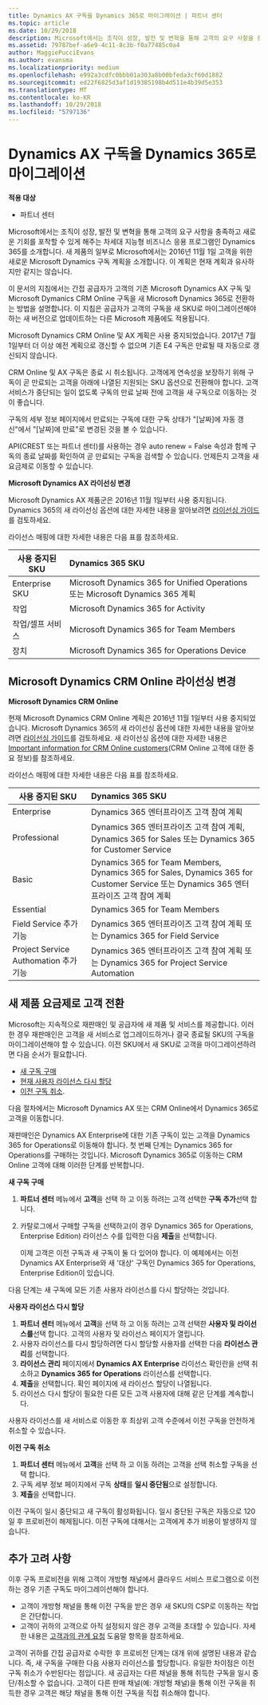 ```yaml
---
title: Dynamics AX 구독을 Dynamics 365로 마이그레이션 | 파트너 센터
ms.topic: article
ms.date: 10/29/2018
description: Microsoft에서는 조직이 성장, 발전 및 변혁을 통해 고객의 요구 사항을 충족하고 새로운 기회를 포착할 수 있게 해주는 차세대 지능형 비즈니스 응용 프로그램인 Dynamics 365를 소개합니다.
ms.assetid: 79787bef-a6e9-4c11-8c3b-f0a77485c0a4
author: MaggiePucciEvans
ms.author: evansma
ms.localizationpriority: medium
ms.openlocfilehash: e992a3cdfc0bbb01a303a8b00bfeda3cf60d1882
ms.sourcegitcommit: ed22f6825d3af1d19385198b4d511e4b39d5e353
ms.translationtype: MT
ms.contentlocale: ko-KR
ms.lasthandoff: 10/29/2018
ms.locfileid: "5797136"
---
```

# <a name="migrate-dynamics-ax-subscriptions-to-dynamics-365"></a>Dynamics AX 구독을 Dynamics 365로 마이그레이션

**적용 대상**

-  파트너 센터

Microsoft에서는 조직이 성장, 발전 및 변혁을 통해 고객의 요구 사항을 충족하고 새로운 기회를 포착할 수 있게 해주는 차세대 지능형 비즈니스 응용 프로그램인 Dynamics 365를 소개합니다. 새 제품의 일부로 Microsoft에서는 2016년 11월 1일 고객을 위한 새로운 Microsoft Dynamics 구독 계획을 소개합니다. 이 계획은 현재 계획과 유사하지만 같지는 않습니다.

이 문서의 지침에서는 간접 공급자가 고객의 기존 Microsoft Dynamics AX 구독 및 Microsoft Dymanics CRM Online 구독을 새 Microsoft Dynamics 365로 전환하는 방법을 설명합니다. 이 지침은 공급자가 고객의 구독을 새 SKU로 마이그레이션해야 하는 새 버전으로 업데이트하는 다른 Microsoft 제품에도 적용됩니다.

Microsoft Dynamics CRM Online 및 AX 계획은 사용 중지되었습니다.  2017년 7월 1일부터 더 이상 예전 계획으로 갱신할 수 없으며 기존 E4 구독은 만료될 때 자동으로 갱신되지 않습니다.

CRM Online 및 AX 구독은 종료 시 취소됩니다. 고객에게 연속성을 보장하기 위해 구독이 곧 만료되는 고객을 아래에 나열된 지원되는 SKU 옵션으로 전환해야 합니다. 고객 서비스가 중단되는 일이 없도록 구독의 만료 날짜 전에 고객을 새 구독으로 이동하는 것이 좋습니다. 

구독의 세부 정보 페이지에서 만료되는 구독에 대한 구독 상태가 "[날짜]에 자동 갱신"에서 "[날짜]에 만료"로 변경된 것을 볼 수 있습니다. 

API(CREST 또는 파트너 센터)를 사용하는 경우 auto renew = False 속성과 함께 구독의 종료 날짜를 확인하여 곧 만료되는 구독을 검색할 수 있습니다. 언제든지 고객을 새 요금제로 이동할 수 있습니다. 

**Microsoft Dynamics AX 라이선싱 변경**

Microsoft Dynamics AX 제품군은 2016년 11월 1일부터 사용 중지됩니다. Dynamics 365의 새 라이선싱 옵션에 대한 자세한 내용을 알아보려면 [라이선싱 가이드](http://download.microsoft.com/documents/dynamics/pricing/Dynamics_365_Enterprise_edition_Licensing_Guide.pdf)를 검토하세요.

 라이선스 매핑에 대한 자세한 내용은 다음 표를 참조하세요.

|**사용 중지된 SKU**   |**Dynamics 365 SKU**   |
|-------------------|:----------------------|
|Enterprise SKU|Microsoft Dynamics 365 for Unified Operations 또는 Microsoft Dynamics 365 계획 |
|작업|Microsoft Dynamics 365 for Activity
|작업/셀프 서비스|Microsoft Dynamics 365 for Team Members|
|장치|Microsoft Dynamics 365 for Operations Device|

## <a name="microsoft-dynamics-crm-online-licensing-changes"></a>Microsoft Dynamics CRM Online 라이선싱 변경 

**Microsoft Dynamics CRM Online**

현재 Microsoft Dynamics CRM Online 계획은 2016년 11월 1일부터 사용 중지되었습니다. Microsoft Dynamics 365의 새 라이선싱 옵션에 대한 자세한 내용을 알아보려면 [라이선싱 가이드](http://download.microsoft.com/documents/dynamics/pricing/Dynamics_365_Enterprise_edition_Licensing_Guide.pdf)를 검토하세요. 새 라이선싱 옵션에 대한 자세한 내용은 [Important information for CRM Online customers](https://go.microsoft.com/fwlink/?linkid=831667)(CRM Online 고객에 대한 중요 정보)를 참조하세요.

라이선스 매핑에 대한 자세한 내용은 다음 표를 참조하세요.

|**사용 중지된 SKU**   |**Dynamics 365 SKU**   |
|-------------------|:----------------------|
|Enterprise|Dynamics 365 엔터프라이즈 고객 참여 계획 |
|Professional|Dynamics 365 엔터프라이즈 고객 참여 계획, Dynamics 365 for Sales 또는 Dynamics 365 for Customer Service|
|Basic|Dynamics 365 for Team Members, Dynamics 365 for Sales, Dynamics 365 for Customer Service 또는 Dynamics 365 엔터프라이즈 고객 참여 계획|
|Essential|Dynamics 365 for Team Members|
|Field Service 추가 기능|Dynamics 365 엔터프라이즈 고객 참여 계획 또는 Dynamics 365 for Field Service|
|Project Service Authomation 추가 기능|Dynamics 365 엔터프라이즈 고객 참여 계획 또는 Dynamics 365 for Project Service Automation|



## <a name="transition-customers-to-new-product-plans"></a>새 제품 요금제로 고객 전환


Microsoft는 지속적으로 재판매인 및 공급자에 새 제품 및 서비스를 제공합니다. 이러한 경우 재판매인은 고객을 새 서비스로 업그레이드하거나 결국 종료될 SKU의 구독을 마이그레이션해야 할 수 있습니다. 이전 SKU에서 새 SKU로 고객을 마이그레이션하려면 다음 순서가 필요합니다.

-   [새 구독 구매](#manual-subscription-migration-purchasenewsubsc)
-   [현재 사용자 라이선스 다시 할당](#manual-subscription-migration-reassignlicenses)
-   [이전 구독 취소](#manual-subscription-migration-cancelsubscriptions).

다음 절차에서는 Microsoft Dynamics AX 또는 CRM Online에서 Dynamics 365로 고객을 이동합니다.

재판매인은 Dynamics AX Enterprise에 대한 기존 구독이 있는 고객을 Dynamics 365 for Operations로 이동해야 합니다. 첫 번째 단계는 Dynamics 365 for Operations를 구매하는 것입니다.  Microsoft Dynamics 365로 이동하는 CRM Online 고객에 대해 이러한 단계를 반복합니다.

<a href="" id="purchasenewsubsc"></a>

**새 구독 구매**

1.  **파트너 센터** 메뉴에서 **고객**을 선택 하 고 이동 하려는 고객 선택한 **구독 추가**선택 합니다.
2.  카탈로그에서 구매할 구독을 선택하고(이 경우 Dynamics 365 for Operations, Enterprise Edition) 라이선스 수를 입력한 다음 **제출**을 선택합니다.

    이제 고객은 이전 구독과 새 구독이 둘 다 있어야 합니다. 이 예제에서는 이전 Dynamics AX Enterprise와 새 '대상' 구독인 Dynamics 365 for Operations, Enterprise Edition이 있습니다.

<a href="" id="reassignlicenses"></a> 다음 단계는 새 구독에 모든 기존 사용자 라이선스를 다시 할당하는 것입니다.

**사용자 라이선스 다시 할당**

1.  **파트너 센터** 메뉴에서 **고객**을 선택 하 고 이동 하려는 고객 선택한 **사용자 및 라이선스를**선택 합니다. 고객의 사용자 및 라이선스 페이지가 열립니다.
2.  사용자 라이선스를 다시 할당하려면 다시 할당할 사용자를 선택한 다음 **라이선스 관리**를 선택합니다.
3.  **라이선스 관리** 페이지에서 **Dynamics AX Enterprise** 라이선스 확인란을 선택 취소하고 **Dynamics 365 for Operations** 라이선스를 선택합니다.
4.  **제출**을 선택합니다. 확인 페이지에 새 라이선스 할당이 나열됩니다.
5.  라이선스 다시 할당이 필요한 다른 모든 고객 사용자에 대해 같은 단계를 계속합니다.

<a href="" id="cancelsubscriptions"></a> 사용자 라이선스를 새 서비스로 이동한 후 최상위 고객 수준에서 이전 구독을 안전하게 취소할 수 있습니다.

**이전 구독 취소**

1.  **파트너 센터** 메뉴에서 **고객**을 선택 하 고 이동 하려는 고객을 선택 취소할 구독을 선택 합니다.
2.  구독 세부 정보 페이지에서 구독 **상태**를 **일시 중단됨**으로 설정합니다.
3.  **제출**을 선택합니다.

이전 구독이 일시 중단되고 새 구독이 활성화됩니다. 일시 중단된 구독은 자동으로 120일 후 프로비전이 해제됩니다. 이전 구독에 대해서는 고객에게 추가 비용이 발생하지 않습니다.

## <a name="additional-considerations"></a>추가 고려 사항


이후 구독 프로비전을 위해 고객이 개방형 채널에서 클라우드 서비스 프로그램으로 이전하는 경우 기존 구독도 마이그레이션해야 합니다.

-   고객이 개방형 채널을 통해 이전 구독을 받은 경우 새 SKU의 CSP로 이동하는 작업은 간단합니다.
-   고객이 귀하의 고객으로 아직 설정되지 않은 경우 고객을 초대할 수 있습니다. 자세한 내용은 [고객과의 관계 요청](https://msdn.microsoft.com/en-us/library/partnercenter/mt750320.aspx) 도움말 항목을 참조하세요.

고객이 귀하를 간접 공급자로 수락한 후 프로비전 단계는 대개 위에 설명된 내용과 같습니다. 즉, 새 구독을 구매한 다음 사용자 라이선스를 할당합니다. 유일한 차이점은 이전 구독 취소가 수반된다는 점입니다. 새 공급자는 다른 채널을 통해 취득한 구독을 일시 중단/취소할 수 없습니다. 고객이 다른 판매 채널(예: 개방형 채널)을 통해 이전 구독을 취득한 경우 고객은 해당 채널을 통해 이전 구독을 직접 취소해야 합니다.

 

 



